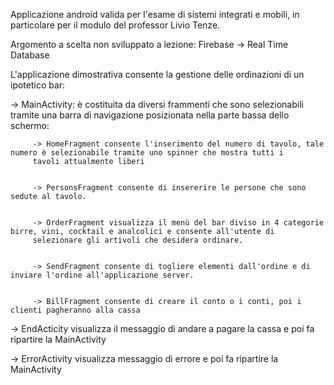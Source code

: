 Applicazione android valida per l'esame di sistemi integrati e mobili, in particolare per il modulo del professor Livio Tenze.

Argomento a scelta non sviluppato a lezione: Firebase -> Real Time Database

L'applicazione dimostrativa consente la gestione delle ordinazioni di un ipotetico bar:


   -> MainActivity: è costituita da diversi frammenti che sono selezionabili tramite una barra di navigazione posizionata nella parte bassa dello schermo:
   
   
         -> HomeFragment consente l'inserimento del numero di tavolo, tale numero è selezionabile tramite uno spinner che mostra tutti i
         tavoli attualmente liberi
         
         
         -> PersonsFragment consente di insererire le persone che sono sedute al tavolo.
         
         
         -> OrderFragment visualizza il menù del bar diviso in 4 categorie birre, vini, cocktail e analcolici e consente all'utente di 
         selezionare gli artivoli che desidera ordinare.
         
         
         -> SendFragment consente di togliere elementi dall'ordine e di inviare l'ordine all'applicazione server.
         
         
         -> BillFragment consente di creare il conto o i conti, poi i clienti pagheranno alla cassa
         
         
  -> EndActicity visualizza il messaggio di andare a pagare la cassa e poi fa ripartire la MainActivity
  
  
  -> ErrorActivity visualizza messaggio di errore e poi fa ripartire la MainActivity
  
  
